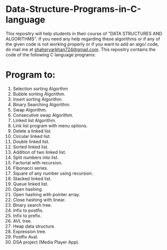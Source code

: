 # Data-Structure-Programs-in-C-language

This repositry will help students in their course of "DATA STRUCTURES AND ALGORITHMS". If you need any help regarding these algorithms or if any of the given code is not working properly or if you want to add an algo/ code, do mail me at shaheryarkhan724@gmail.com. This repositry contains the code of the following C language programs:

Program to:
==========

1. Selection sorting Algorthm
2. Bubble sorting Algorithm.
3. Insert sorting Algorithm.
4. Binary Searching Algorithm.
5. Swap Algorithm.
6. Consecutive swap Algorithm.
7. Linked list Algorithm.
8. Link list program with menu options.
9. Delete a linked list.
10. Circular linked list.
11. Double linked list.
12. Sorted linked list.
13. Addition of two linked list.
14. Split numbers into list.
15. Factorial with recursion.
16. Fibonacci series.
17. Square of any number using recursion.
18. Stacked linked list.
19. Queue linked list.
20. Open hashing.
21. Open hashing with pointer array.
22. Close hashing with linear.
23. Binary search tree.
24. Infix to postfix.
25. Infix to prefix.
26. AVL tree.
27. Heap data structure.
28. Expression tree.
29. Postfix Aval.
30. DSA project (Media Player App).
